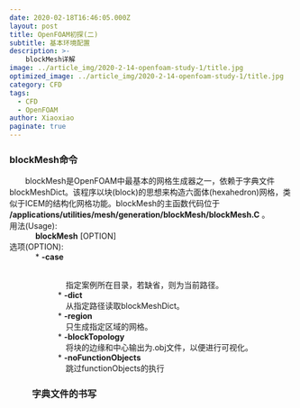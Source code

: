 ```yaml
---
date: 2020-02-18T16:46:05.000Z
layout: post
title: OpenFOAM初探(二)
subtitle: 基本环境配置
description: >-
    blockMesh详解
image: ../article_img/2020-2-14-openfoam-study-1/title.jpg
optimized_image: ../article_img/2020-2-14-openfoam-study-1/title.jpg
category: CFD
tags:
  - CFD
  - OpenFOAM
author: Xiaoxiao
paginate: true
---
```


### blockMesh命令
&emsp;&emsp;blockMesh是OpenFOAM中最基本的网格生成器之一，依赖于字典文件blockMeshDict。该程序以块(block)的思想来构造六面体(hexahedron)网格，类似于ICEM的结构化网格功能。blockMesh的主函数代码位于 **/applications/utilities/mesh/generation/blockMesh/blockMesh.C** 。<br>
用法(Usage):<br>
&emsp;&emsp;&emsp; **blockMesh** [OPTION]<br>
选项(OPTION):<br>
&emsp;&emsp;&emsp; * **-case** <dir><br>
&emsp;&emsp;&emsp;&emsp; 指定案例所在目录，若缺省，则为当前路径。<br>
&emsp;&emsp;&emsp; * **-dict** <filename><br>
&emsp;&emsp;&emsp;&emsp; 从指定路径读取blockMeshDict。<br>
&emsp;&emsp;&emsp; * **-region** <name><br>
&emsp;&emsp;&emsp;&emsp; 只生成指定区域的网格。<br>
&emsp;&emsp;&emsp; * **-blockTopology**<br>
&emsp;&emsp;&emsp;&emsp; 将块的边缘和中心输出为.obj文件，以便进行可视化。<br>
&emsp;&emsp;&emsp; * **-noFunctionObjects**<br>
&emsp;&emsp;&emsp;&emsp; 跳过functionObjects的执行<br>

### 字典文件的书写

